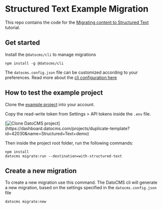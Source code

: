 # Structured Text Example Migration

This repo contains the code for the [Migrating content to Structured Text](https://www.datocms.com/docs/structured-text/migrating-content-to-structured-text) tutorial.

## Get started

Install the `@datocms/cli` to manage migrations

```
npm install -g @datocms/cli
```

The `datocms.config.json` file can be customized according to your preferences. Read more about the [cli configuration here](https://www.datocms.com/docs/scripting-migrations/installing-the-cli)

## How to test the example project

Clone the [example project](https://dashboard.datocms.com/projects/duplicate-template?id=42030&name=Structured+Text+demo) into your account.

Copy the read-write token from Settings > API tokens inside the `.env` file.

[![Clone DatoCMS project](https://dashboard.datocms.com/clone/button.svg?)](https://dashboard.datocms.com/projects/duplicate-template?id=42030&name=Structured+Text+demo)

Then inside the project root folder, run the following commands:

```
npm install
datocms migrate:run --destination=with-structured-text
```

## Create a new migration

To create a new migration use this command. The DatoCMS cli will generate a new migration, based on the settings specified in the `datocms.config.json` file

```
datocms migrate:new
```
